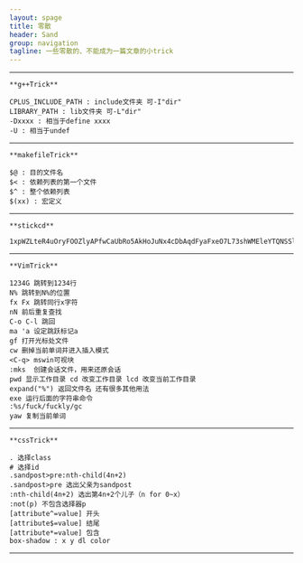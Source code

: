 ```yaml
---
layout: spage
title: 零散
header: Sand
group: navigation
tagline: 一些零散的、不能成为一篇文章的小trick
---
```

***

    **g++Trick**

    CPLUS_INCLUDE_PATH : include文件夹 可-I"dir"
    LIBRARY_PATH : lib文件夹 可-L"dir"
    -Dxxxx : 相当于define xxxx
    -U : 相当于undef

***

    **makefileTrick**

    $@ : 目的文件名
    $< : 依赖列表的第一个文件
    $^ : 整个依赖列表
    $(xx) : 宏定义

***

    **stickcd**

    1xpWZLteR4uOryFOOZlyAPfwCaUbRo5AkHoJuNx4cDbAqdFyaFxeO7L73shWMEleYTQNSSlm14AFLSCMWljySl3N3P0OOoNpzQQxNsMtP0W5hIwdDuaH*oUF1qeWUNXSdYURPOOPRUYdjqy5FQcp1GWn3Mg*Li4TtIkBf8e9hEoNzaCrVCjSpYuhreSH70G93.wvMLLMOVlqw19K5GSftAk21OtFGd*OoHmD0YsR1a8jJzV8oT9uyhRC.nbQG7*uojgdbaabdgksVdoalzAN8aFj

***

    **VimTrick**

    1234G 跳转到1234行
    N% 跳转到N%的位置
    fx Fx 跳转同行x字符
    nN 前后重复查找
    C-o C-l 跳回
    ma 'a 设定跳跃标记a
    gf 打开光标处文件
    cw 删掉当前单词并进入插入模式
    <C-q> mswin可视块
    :mks  创建会话文件，用来还原会话
    pwd 显示工作目录 cd 改变工作目录 lcd 改变当前工作目录
    expand("%") 返回文件名 还有很多其他用法
    exe 运行后面的字符串命令
    :%s/fuck/fuckly/gc
    yaw 复制当前单词

***

    **cssTrick**

    . 选择class
    # 选择id
    .sandpost>pre:nth-child(4n+2)
    .sandpost>pre 选出父亲为sandpost
    :nth-child(4n+2) 选出第4n+2个儿子（n for 0~x）
    :not(p) 不包含选择器p
    [attribute^=value] 开头
    [attribute$=value] 结尾
    [attribute*=value] 包含
    box-shadow : x y dl color

***
